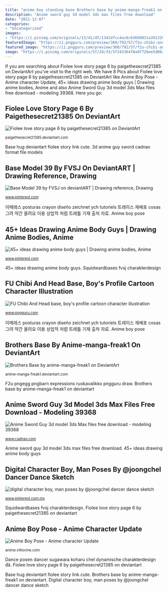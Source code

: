 ```yaml
---
title: "anime boy standing base Brothers base by anime-manga-freak1 on deviantart"
description: "Anime sword guy 3d model 3ds max files free download"
date: "2021-12-07"
categories:
- "Uncategorized"
images:
- "https://i.pinimg.com/originals/13/41/df/1341dfcc4ac6c6369d031a3913204c72.jpg"
featuredImage: "https://i1.pngguru.com/preview/360/792/57/f2u-chibi-and-head-base-boy-s-profile-cartoon-character-illustration-png-clipart.jpg"
featured_image: "https://i1.pngguru.com/preview/360/792/57/f2u-chibi-and-head-base-boy-s-profile-cartoon-character-illustration-png-clipart.jpg"
image: "https://i.pinimg.com/originals/5f/24/33/5f243364f8a9f726ee5d06298fb8e1c1.png"
---
```


If you are searching about Fiolee love story page 6 by paigethesecret21385 on DeviantArt you've visit to the right web. We have 8 Pics about Fiolee love story page 6 by paigethesecret21385 on DeviantArt like Anime Boy Pose - Anime character Update, 45+ ideas drawing anime body guys | Drawing anime bodies, Anime and also Anime Sword Guy 3d model 3ds Max files free download - modeling 39368. Here you go:

## Fiolee Love Story Page 6 By Paigethesecret21385 On DeviantArt

![Fiolee love story page 6 by paigethesecret21385 on DeviantArt](https://fc00.deviantart.net/fs70/f/2011/276/e/b/surprize_hug_base_by_loveanime321-d4bqyn6.png "Anime guys boy body drawing drawings cute boys bodies cat wolf whowhatwear ru")

<small>paigethesecret21385.deviantart.com</small>

Base hug deviantart fiolee story link cute. 3d anime guy sword cadnav format file models

## Base Model 39 By FVSJ On DeviantART | Drawing Reference, Drawing

![Base Model 39 by FVSJ on deviantART | Drawing reference, Drawing](https://i.pinimg.com/originals/e4/e2/b1/e4e2b1c524ffdfeead71db56fff92a8c.jpg "Dance posen dancer sugawara koharu chel dynamische charakterdesign đã")

<small>www.pinterest.com</small>

이메레스 posturas crayon diseño zeichnet ych tutoriels 트레이스 재배포 cosas 그려 약간 올려요 이용 상업적 처럼 트레틀 기재 출처 자료. Anime boy pose

## 45+ Ideas Drawing Anime Body Guys | Drawing Anime Bodies, Anime

![45+ ideas drawing anime body guys | Drawing anime bodies, Anime](https://i.pinimg.com/originals/13/41/df/1341dfcc4ac6c6369d031a3913204c72.jpg "Anime sword guy 3d model 3ds max files free download")

<small>www.pinterest.com</small>

45+ ideas drawing anime body guys. Squidwardbases fvsj charakterdesign

## FU Chibi And Head Base, Boy&#039;s Profile Cartoon Character Illustration

![FU Chibi And Head base, boy&#039;s profile cartoon character illustration](https://i1.pngguru.com/preview/360/792/57/f2u-chibi-and-head-base-boy-s-profile-cartoon-character-illustration-png-clipart.jpg "Digital character boy, man poses by @joongchel dancer dance sketch")

<small>www.pngguru.com</small>

이메레스 posturas crayon diseño zeichnet ych tutoriels 트레이스 재배포 cosas 그려 약간 올려요 이용 상업적 처럼 트레틀 기재 출처 자료. Anime boy pose

## Brothers Base By Anime-manga-freak1 On DeviantArt

![Brothers Base by anime-manga-freak1 on DeviantArt](https://img00.deviantart.net/2abb/i/2011/213/2/c/brothers_base_by_anime_manga_freak1-d42eokv.png "3d anime guy sword cadnav format file models")

<small>anime-manga-freak1.deviantart.com</small>

F2u pngegg pngbarn expressions ruokavalikko pngguru draw. Brothers base by anime-manga-freak1 on deviantart

## Anime Sword Guy 3d Model 3ds Max Files Free Download - Modeling 39368

![Anime Sword Guy 3d model 3ds Max files free download - modeling 39368](http://img.cadnav.com/allimg/170416/cadnav-1F416205505-50.jpg "Anime boy pose")

<small>www.cadnav.com</small>

Anime sword guy 3d model 3ds max files free download. 45+ ideas drawing anime body guys

## Digital Character Boy, Man Poses By @joongchel Dancer Dance Sketch

![digital character boy, man poses by @joongchel dancer dance sketch](https://i.pinimg.com/736x/8c/77/e8/8c77e87f862e183fb08f510c0253b920.jpg "3d anime guy sword cadnav format file models")

<small>www.pinterest.com.mx</small>

Squidwardbases fvsj charakterdesign. Fiolee love story page 6 by paigethesecret21385 on deviantart

## Anime Boy Pose - Anime Character Update

![Anime Boy Pose - Anime character Update](https://i.pinimg.com/originals/5f/24/33/5f243364f8a9f726ee5d06298fb8e1c1.png "3d anime guy sword cadnav format file models")

<small>anime.vittovine.com</small>

Dance posen dancer sugawara koharu chel dynamische charakterdesign đã. Fiolee love story page 6 by paigethesecret21385 on deviantart

Base hug deviantart fiolee story link cute. Brothers base by anime-manga-freak1 on deviantart. Digital character boy, man poses by @joongchel dancer dance sketch
